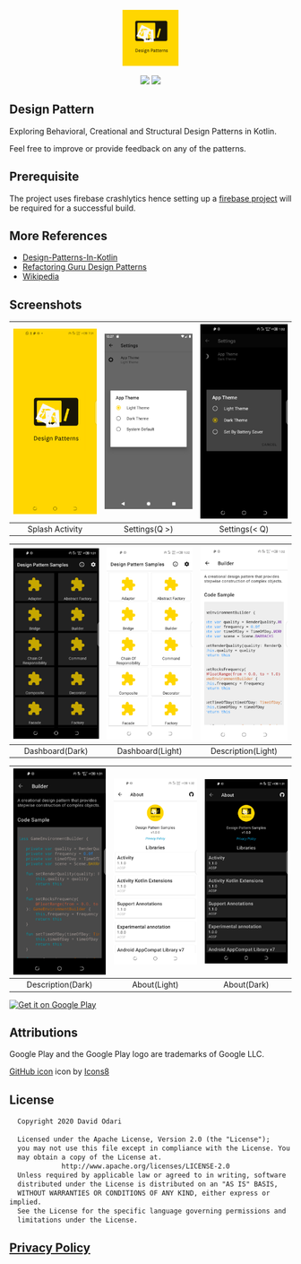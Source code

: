 <p align="center">
<img src="art/ic_launcher-playstore.png" alt="home" width="100"/>
</p>
<p align="center">
<a href="https://www.codacy.com?utm_source=github.com&amp;utm_medium=referral&amp;utm_content=odaridavid/Design-Pattern-Samples-App&amp;utm_campaign=Badge_Grade"><img src="https://api.codacy.com/project/badge/Grade/1d3c1b42346d48ba8da25e331535b88c"/></a>
<img src="https://app.bitrise.io/app/6e596b062d1c496e/status.svg?token=dN7NyRj3DFsxnv0ZoYd-ZA&branch=master"/>
</p>

## Design Pattern

Exploring Behavioral, Creational and Structural Design Patterns in Kotlin.

Feel free to improve or provide feedback on any of the patterns.

## Prerequisite

The project uses firebase crashlytics hence setting up a [firebase project](https://firebase.google.com/)
will be required for a successful build.

## More References

- [Design-Patterns-In-Kotlin](https://github.com/dbacinski/Design-Patterns-In-Kotlin)
- [Refactoring Guru Design Patterns](https://refactoring.guru/design-patterns)
- [Wikipedia](https://en.wikipedia.org/wiki/Software_design_pattern)

## Screenshots

|<img src='art/s4.png' width='210'/>|<img src='art/s7.png' width='210'/>|<img src='art/s8.png' width='210'/>|
|:--:|:--:|:--:|
|Splash Activity|Settings(Q >)|Settings(< Q)|

|<img src='art/s9.png' width='210'/>|<img src='art/s10.png' width='210'/>|<img src='art/s11.png' width='210'/>|
|:--:|:--:|:--:|
|Dashboard(Dark)|Dashboard(Light)|Description(Light)|

|<img src='art/s12.png' width='210'/>|<img src='art/s13.png' width='210'/>|<img src='art/s14.png' width='210'/>|
|:--:|:--:|:--:|
|Description(Dark)|About(Light)|About(Dark)|

<a href='https://play.google.com/store/apps/details?id=com.github.odaridavid.designpatterns&pcampaignid=pcampaignidMKT-Other-global-all-co-prtnr-py-PartBadge-Mar2515-1'><img alt='Get it on Google Play' src='https://play.google.com/intl/en_us/badges/static/images/badges/en_badge_web_generic.png' width='150'/></a>

## Attributions

Google Play and the Google Play logo are trademarks of Google LLC.

<a target="_blank" href="https://icons8.com/icons/set/github">GitHub icon</a> icon by <a target="_blank" href="https://icons8.com">Icons8</a>

## License

```
  Copyright 2020 David Odari
 
  Licensed under the Apache License, Version 2.0 (the "License"); 
  you may not use this file except in compliance with the License. You 
  may obtain a copy of the License at.
             http://www.apache.org/licenses/LICENSE-2.0
  Unless required by applicable law or agreed to in writing, software 
  distributed under the License is distributed on an "AS IS" BASIS, 
  WITHOUT WARRANTIES OR CONDITIONS OF ANY KIND, either express or implied.
  See the License for the specific language governing permissions and
  limitations under the License.
```

## [Privacy Policy](https://design-patterns.flycricket.io/privacy.html)



